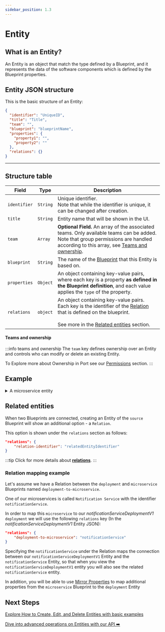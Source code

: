 ```yaml
---
sidebar_position: 1.3
---
```


# Entity

## What is an Entity?

An Entity is an object that match the type defined by a Blueprint, and it represents the data of the software components which is defined by the Blueprint properties.

## Entity JSON structure

This is the basic structure of an Entity:

```json showLineNumbers
{
  "identifier": "UniqueID",
  "title": "Title",
  "team": "",
  "blueprint": "blueprintName",
  "properties": {
    "property1": "",
    "property2": ""
  },
  "relations": {}
}
```

---

## Structure table

| Field        | Type     | Description                                                                                                                                                                                                       |
| ------------ | -------- | ----------------------------------------------------------------------------------------------------------------------------------------------------------------------------------------------------------------- |
| `identifier` | `String` | Unique identifier. <br /> Note that while the identifier is unique, it can be changed after creation.                                                                                                             |
| `title`      | `String` | Entity name that will be shown in the UI.                                                                                                                                                                         |
| `team`       | `Array`  | **Optional Field.** An array of the associated teams. Only available teams can be added. <br /> Note that group permissions are handled according to this array, see [Teams and ownership](#teams-and-ownership). |
| `blueprint`  | `String` | The name of the [Blueprint](./blueprint) that this Entity is based on.                                                                                                                                            |
| `properties` | `Object` | An object containing key-value pairs, where each key is a property **as defined in the Blueprint definition**, and each value applies the `type` of the property.                                                 |
| `relations`  | `object` | An object containing key-value pairs.<br /> Each key is the identifier of the [Relation](./relation) that is defined on the blueprint.<br /><br />See more in the [Related entities](#related-entities) section.  |

#### Teams and ownership

:::info teams and ownership
The `team` key defines ownership over an Entity and controls who can modify or delete an existing Entity.

To Explore more about Ownership in Port see our [Permissions](../role-based-access-control/permissions-controls.md) section.
:::

## Example

<details>
<summary> A microservice entity </summary>
In this example, you can see how a `microservice` Entity is defined.

#### Microservice entity

```json showLineNumbers
{
  "identifier": "my-service",
  "title": "My Service",
  "team": "Infra",
  "blueprint": "microservice",
  "properties": {
    "repo-link": "https://github.com/port-labs/my-service",
    "health-status": "Ready"
  },
  "relations": {}
}
```

:::note
This Entity is based on the following Blueprint definition, where the `repo-link` is mandatory.

```json showLineNumbers
{
    "identifier": "microservice",
    "title": "microservice",
    "icon": "Microservice",
    "formulaProperties": {},
    "schema": {
        "properties": {
            "repo-link": {
                "type": "string",
                "format": "url"
                "title": "Repo URL"
            },
            "health-status": {
                "type": "string",
                "enum": [
                        "Ready",
                        "Down"
                ],
                "title": "Service Health Status"
            }
        },
        "required": [
            "repo-link"
        ]
    }
}
```

:::

</details>

## Related entities

When two Blueprints are connected, creating an Entity of the `source` Blueprint will show an additional option - a `Relation`.

This option is shown under the `relations` section as follows:

```json showLineNumbers
"relations": {
    "relation-identifier": "relatedEntityIdentifier"
}
```

:::tip
Click for more details about [**relations**](./relation).
:::

### Relation mapping example

Let's assume we have a Relation between the `deployment` and `microservice` Blueprints named `deployment-to-microservice`.

One of our microservices is called `Notification Service` with the identifier `notificationService`.

In order to map this `microservice` to our _notificationServiceDeploymentV1_ `deployment` we will use the following `relations` key (In the _notificationServiceDeploymentV1_ Entity JSON):

```json showLineNumbers
"relations": {
    "deployment-to-microservice": "notificationService"
}
```

Specifying the `notificationService` under the Relation maps the connection between our `notificationServiceDeploymentV1` Entity and the `notificationService` Entity, so that when you view the `notificationServiceDeploymentV1` entity you will also see the related `notificationService` entity.

In addition, you will be able to use [Mirror Properties](./mirror-properties) to map additional properties from the `microservice` Blueprint to the `deployment` Entity

## Next Steps

[Explore How to Create, Edit, and Delete Entities with basic examples](../../tutorials/entity-basics.md)

[Dive into advanced operations on Entities with our API ➡️ ](../../../api-reference)
